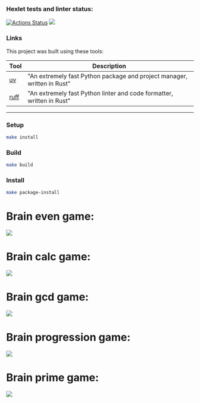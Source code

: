 ### Hexlet tests and linter status:
[![Actions Status](https://github.com/tulolo287/python-project-49/actions/workflows/hexlet-check.yml/badge.svg)](https://github.com/tulolo287/python-project-49/actions)
<a href="https://codeclimate.com/github/tulolo287/python-project-49/maintainability"><img src="https://api.codeclimate.com/v1/badges/4ba383992edefe6154da/maintainability" /></a>
### Links

This project was built using these tools:

| Tool                                                                   | Description                                             |
|------------------------------------------------------------------------|---------------------------------------------------------|
| [uv](https://docs.astral.sh/uv/)                                       | "An extremely fast Python package and project manager, written in Rust" |
| [ruff](https://docs.astral.sh/ruff/)                                   | "An extremely fast Python linter and code formatter, written in Rust" |

---

### Setup
```bash
make install
```
### Build
```bash
make build
```
### Install
```bash
make package-install
```

# Brain even game:
<a href="https://asciinema.org/a/93llf85zMq6orj5hCcu7Ir3Pa" target="_blank"><img src="https://asciinema.org/a/93llf85zMq6orj5hCcu7Ir3Pa.svg" /></a>
# Brain calc game:
<a href="https://asciinema.org/a/6lfESlvnHR2BnSnN5QC1Utauf" target="_blank"><img src="https://asciinema.org/a/6lfESlvnHR2BnSnN5QC1Utauf.svg" /></a>
# Brain gcd game:
<a href="https://asciinema.org/a/yiDNdqihFN19kgd1c6FWhH7V2" target="_blank"><img src="https://asciinema.org/a/yiDNdqihFN19kgd1c6FWhH7V2.svg" /></a>
# Brain progression game:
<a href="https://asciinema.org/a/mJhvK9yJGTKuCwevBeOOruF32" target="_blank"><img src="https://asciinema.org/a/mJhvK9yJGTKuCwevBeOOruF32.svg" /></a>
# Brain prime game:
<a href="https://asciinema.org/a/dfIv6e3rMdskDQyKPT9acvqKM" target="_blank"><img src="https://asciinema.org/a/dfIv6e3rMdskDQyKPT9acvqKM.svg" /></a>
